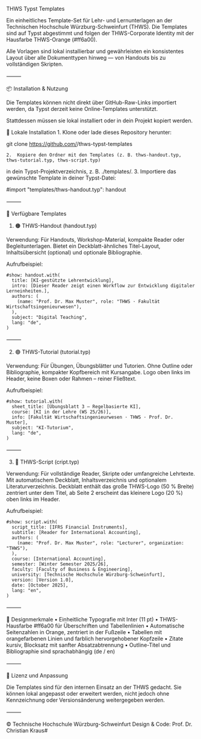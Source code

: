 THWS Typst Templates

Ein einheitliches Template-Set für Lehr- und Lernunterlagen an der Technischen Hochschule Würzburg-Schweinfurt (THWS).
Die Templates sind auf Typst abgestimmt und folgen der THWS-Corporate Identity mit der Hausfarbe THWS-Orange (#ff6a00).

Alle Vorlagen sind lokal installierbar und gewährleisten ein konsistentes Layout über alle Dokumenttypen hinweg — von Handouts bis zu vollständigen Skripten.

⸻

📦 Installation & Nutzung

Die Templates können nicht direkt über GitHub-Raw-Links importiert werden,
da Typst derzeit keine Online-Templates unterstützt.

Stattdessen müssen sie lokal installiert oder in dein Projekt kopiert werden.

🔧 Lokale Installation
	1.	Klone oder lade dieses Repository herunter:

git clone https://github.com/<dein-user>/thws-typst-templates


	2.	Kopiere den Ordner mit den Templates (z. B. thws-handout.typ, thws-tutorial.typ, thws-script.typ)
in dein Typst-Projektverzeichnis, z. B. ./templates/.
	3.	Importiere das gewünschte Template in deiner Typst-Datei:

#import "templates/thws-handout.typ": handout



⸻

🧾 Verfügbare Templates

1. 🟠 THWS-Handout (handout.typ)

Verwendung:
Für Handouts, Workshop-Material, kompakte Reader oder Begleitunterlagen.
Bietet ein Deckblatt-ähnliches Titel-Layout, Inhaltsübersicht (optional) und optionale Bibliographie.

Aufrufbeispiel:
```
#show: handout.with(
  title: [KI-gestützte Lehrentwicklung],
  intro: [Dieser Reader zeigt einen Workflow zur Entwicklung digitaler Lerneinheiten.],
  authors: (
    (name: "Prof. Dr. Max Muster", role: "THWS · Fakultät Wirtschaftsingenieurwesen"),
  ),
  subject: "Digital Teaching",
  lang: "de",
)
```

⸻

2. 🟣 THWS-Tutorial (tutorial.typ)

Verwendung:
Für Übungen, Übungsblätter und Tutorien.
Ohne Outline oder Bibliographie, kompakter Kopfbereich mit Kursangabe.
Logo oben links im Header, keine Boxen oder Rahmen – reiner Fließtext.

Aufrufbeispiel:
```
#show: tutorial.with(
  sheet_title: [Übungsblatt 3 – Regelbasierte KI],
  course: [KI in der Lehre (WS 25/26)],
  info: [Fakultät Wirtschaftsingenieurwesen · THWS · Prof. Dr. Muster],
  subject: "KI-Tutorium",
  lang: "de",
)
```

⸻

3. 🔵 THWS-Script (cript.typ)

Verwendung:
Für vollständige Reader, Skripte oder umfangreiche Lehrtexte.
Mit automatischem Deckblatt, Inhaltsverzeichnis und optionalem Literaturverzeichnis.
Deckblatt enthält das große THWS-Logo (50 % Breite) zentriert unter dem Titel,
ab Seite 2 erscheint das kleinere Logo (20 %) oben links im Header.

Aufrufbeispiel:
```
#show: script.with(
  script_title: [IFRS Financial Instruments],
  subtitle: [Reader for International Accounting],
  authors: (
    (name: "Prof. Dr. Max Muster", role: "Lecturer", organization: "THWS"),
  ),
  course: [International Accounting],
  semester: [Winter Semester 2025/26],
  faculty: [Faculty of Business & Engineering],
  university: [Technische Hochschule Würzburg-Schweinfurt],
  version: [Version 1.0],
  date: [October 2025],
  lang: "en",
)
```

⸻

🎨 Designmerkmale
	•	Einheitliche Typografie mit Inter (11 pt)
	•	THWS-Hausfarbe #ff6a00 für Überschriften und Tabellenlinien
	•	Automatische Seitenzahlen in Orange, zentriert in der Fußzeile
	•	Tabellen mit orangefarbenen Linien und farblich hervorgehobener Kopfzeile
	•	Zitate kursiv, Blocksatz mit sanfter Absatzabtrennung
	•	Outline-Titel und Bibliographie sind sprachabhängig (de / en)

⸻

🧩 Lizenz und Anpassung

Die Templates sind für den internen Einsatz an der THWS gedacht.
Sie können lokal angepasst oder erweitert werden, nicht jedoch ohne Kennzeichnung oder Versionsänderung weitergegeben werden.



⸻

© Technische Hochschule Würzburg-Schweinfurt
Design & Code: Prof. Dr. Christian Kraus#

